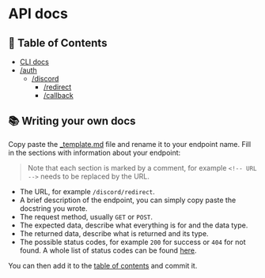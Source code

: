 # API docs

## 📝 Table of Contents

- [CLI docs](./cli.md)
- [/auth](./auth)
  - [/discord](./auth/discord)
    - [/redirect](./auth/discord/redirect.md)
    - [/callback](./auth/discord/callback.md)

## 📚 Writing your own docs

Copy paste the [_template.md](./_template.md) file and rename it to your endpoint name. Fill in the sections with information about your endpoint:

> Note that each section is marked by a comment, for example ``<!-- URL -->`` needs to be replaced by the URL.

- The URL, for example ``/discord/redirect``.
- A brief description of the endpoint, you can simply copy paste the docstring you wrote.
- The request method, usually ``GET`` or ``POST``.
- The expected data, describe what everything is for and the data type.
- The returned data, describe what is returned and its type.
- The possible status codes, for example ``200`` for success or ``404`` for not found. A whole list of status codes can be found [here](https://en.wikipedia.org/wiki/List_of_HTTP_status_codes).

You can then add it to the [table of contents](#-table-of-contents) and commit it.

